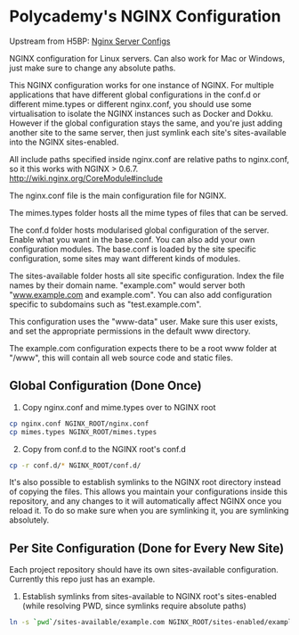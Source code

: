 Polycademy's NGINX Configuration
================================

Upstream from H5BP: [Nginx Server Configs](https://github.com/h5bp/server-configs-nginx)

NGINX configuration for Linux servers. Can also work for Mac or Windows, just make sure to change any absolute paths.

This NGINX configuration works for one instance of NGINX. For multiple applications that have different global configurations in the conf.d or different mime.types or different nginx.conf, you should use some virtualisation to isolate the NGINX instances such as Docker and Dokku. However if the global configuration stays the same, and you're just adding another site to the same server, then just symlink each site's sites-available into the NGINX sites-enabled.

All include paths specified inside nginx.conf are relative paths to nginx.conf, so it this works with NGINX > 0.6.7. http://wiki.nginx.org/CoreModule#include

The nginx.conf file is the main configuration file for NGINX.

The mimes.types folder hosts all the mime types of files that can be served.

The conf.d folder hosts modularised global configuration of the server. Enable what you want in the base.conf. You can also add your own configuration modules. The base.conf is loaded by the site specific configuration, some sites may want different kinds of modules.

The sites-available folder hosts all site specific configuration. Index the file names by their domain name. "example.com" would server both "www.example.com and example.com". You can also add configuration specific to subdomains such as "test.example.com".

This configuration uses the "www-data" user. Make sure this user exists, and set the appropriate permissions in the default www directory.

The example.com configuration expects there to be a root www folder at "/www", this will contain all web source code and static files.

Global Configuration (Done Once)
--------------------------------

1. Copy nginx.conf and mime.types over to NGINX root

```bash
cp nginx.conf NGINX_ROOT/nginx.conf
cp mimes.types NGINX_ROOT/mimes.types
```

2. Copy from conf.d to the NGINX root's conf.d

```bash
cp -r conf.d/* NGINX_ROOT/conf.d/
```

It's also possible to establish symlinks to the NGINX root directory instead of copying the files. This allows you maintain your configurations inside this repository, and any changes to it will automatically affect NGINX once you reload it. To do so make sure when you are symlinking it, you are symlinking absolutely.

Per Site Configuration (Done for Every New Site)
------------------------------------------------

Each project repository should have its own sites-available configuration. Currently this repo just has an example.

1. Establish symlinks from sites-available to NGINX root's sites-enabled (while resolving PWD, since symlinks require absolute paths)

```bash
ln -s `pwd`/sites-available/example.com NGINX_ROOT/sites-enabled/example.com
```